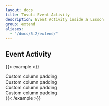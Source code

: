 ```yaml
---
layout: docs
title: Tovuti Event Activity
description: Event Activity inside a LEsson
group: extend
aliases:
  - "/docs/5.2/extend/"
---
```




## Event Activity

<!-- markdownlint-disable -->
{{< example >}}
<div class="container text-center">
  <div class="row g-2">
    <div class="col-6">
      <div class="p-3 border rounded shadow-sm">Custom column padding</div>
    </div>
    <div class="col-6">
      <div class="p-3 border rounded shadow-sm">Custom column padding</div>
    </div>
    <div class="col-6">
      <div class="p-3 border rounded shadow-sm">Custom column padding</div>
    </div>
    <div class="col-6">
      <div class="p-3 border rounded shadow-sm">Custom column padding</div>
    </div>
  </div>
</div>
{{< /example >}}


<!-- markdownlint-restore -->
